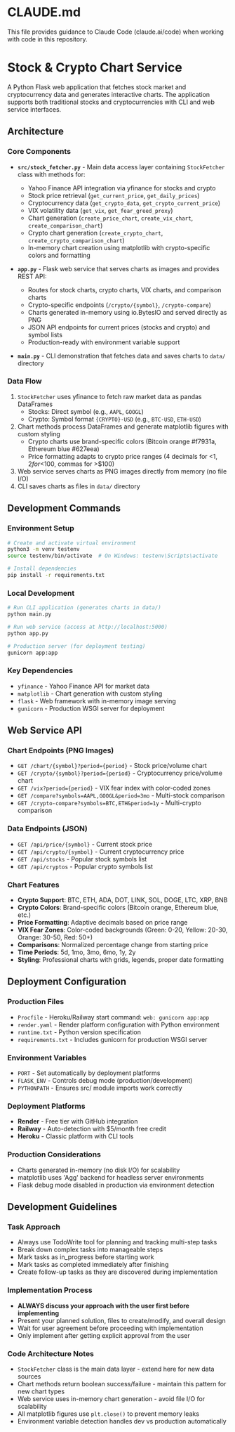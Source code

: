 # CLAUDE.md

This file provides guidance to Claude Code (claude.ai/code) when working with code in this repository.

# Stock & Crypto Chart Service

A Python Flask web application that fetches stock market and cryptocurrency data and generates interactive charts. The application supports both traditional stocks and cryptocurrencies with CLI and web service interfaces.

## Architecture

### Core Components
- **`src/stock_fetcher.py`** - Main data access layer containing `StockFetcher` class with methods for:
  - Yahoo Finance API integration via yfinance for stocks and crypto
  - Stock price retrieval (`get_current_price`, `get_daily_prices`)
  - Cryptocurrency data (`get_crypto_data`, `get_crypto_current_price`)
  - VIX volatility data (`get_vix`, `get_fear_greed_proxy`)
  - Chart generation (`create_price_chart`, `create_vix_chart`, `create_comparison_chart`)
  - Crypto chart generation (`create_crypto_chart`, `create_crypto_comparison_chart`)
  - In-memory chart creation using matplotlib with crypto-specific colors and formatting

- **`app.py`** - Flask web service that serves charts as images and provides REST API:
  - Routes for stock charts, crypto charts, VIX charts, and comparison charts
  - Crypto-specific endpoints (`/crypto/{symbol}`, `/crypto-compare`)
  - Charts generated in-memory using io.BytesIO and served directly as PNG
  - JSON API endpoints for current prices (stocks and crypto) and symbol lists
  - Production-ready with environment variable support

- **`main.py`** - CLI demonstration that fetches data and saves charts to `data/` directory

### Data Flow
1. `StockFetcher` uses yfinance to fetch raw market data as pandas DataFrames
   - Stocks: Direct symbol (e.g., `AAPL`, `GOOGL`)
   - Crypto: Symbol format `{CRYPTO}-USD` (e.g., `BTC-USD`, `ETH-USD`)
2. Chart methods process DataFrames and generate matplotlib figures with custom styling
   - Crypto charts use brand-specific colors (Bitcoin orange #f7931a, Ethereum blue #627eea)
   - Price formatting adapts to crypto price ranges (4 decimals for <$1, 2 for <$100, commas for >$100)
3. Web service serves charts as PNG images directly from memory (no file I/O)
4. CLI saves charts as files in `data/` directory

## Development Commands

### Environment Setup
```bash
# Create and activate virtual environment
python3 -m venv testenv
source testenv/bin/activate  # On Windows: testenv\Scripts\activate

# Install dependencies
pip install -r requirements.txt
```

### Local Development
```bash
# Run CLI application (generates charts in data/)
python main.py

# Run web service (access at http://localhost:5000)
python app.py

# Production server (for deployment testing)
gunicorn app:app
```

### Key Dependencies
- `yfinance` - Yahoo Finance API for market data
- `matplotlib` - Chart generation with custom styling
- `flask` - Web framework with in-memory image serving
- `gunicorn` - Production WSGI server for deployment

## Web Service API

### Chart Endpoints (PNG Images)
- `GET /chart/{symbol}?period={period}` - Stock price/volume chart
- `GET /crypto/{symbol}?period={period}` - Cryptocurrency price/volume chart
- `GET /vix?period={period}` - VIX fear index with color-coded zones  
- `GET /compare?symbols=AAPL,GOOGL&period=3mo` - Multi-stock comparison
- `GET /crypto-compare?symbols=BTC,ETH&period=1y` - Multi-crypto comparison

### Data Endpoints (JSON)
- `GET /api/price/{symbol}` - Current stock price
- `GET /api/crypto/{symbol}` - Current cryptocurrency price
- `GET /api/stocks` - Popular stock symbols list
- `GET /api/cryptos` - Popular crypto symbols list

### Chart Features
- **Crypto Support**: BTC, ETH, ADA, DOT, LINK, SOL, DOGE, LTC, XRP, BNB
- **Crypto Colors**: Brand-specific colors (Bitcoin orange, Ethereum blue, etc.)
- **Price Formatting**: Adaptive decimals based on price range
- **VIX Fear Zones**: Color-coded backgrounds (Green: 0-20, Yellow: 20-30, Orange: 30-50, Red: 50+)
- **Comparisons**: Normalized percentage change from starting price
- **Time Periods**: 5d, 1mo, 3mo, 6mo, 1y, 2y
- **Styling**: Professional charts with grids, legends, proper date formatting

## Deployment Configuration

### Production Files
- `Procfile` - Heroku/Railway start command: `web: gunicorn app:app`
- `render.yaml` - Render platform configuration with Python environment
- `runtime.txt` - Python version specification
- `requirements.txt` - Includes gunicorn for production WSGI server

### Environment Variables
- `PORT` - Set automatically by deployment platforms
- `FLASK_ENV` - Controls debug mode (production/development)
- `PYTHONPATH` - Ensures src/ module imports work correctly

### Deployment Platforms
- **Render** - Free tier with GitHub integration
- **Railway** - Auto-detection with $5/month free credit  
- **Heroku** - Classic platform with CLI tools

### Production Considerations  
- Charts generated in-memory (no disk I/O) for scalability
- matplotlib uses 'Agg' backend for headless server environments
- Flask debug mode disabled in production via environment detection

## Development Guidelines

### Task Approach
- Always use TodoWrite tool for planning and tracking multi-step tasks
- Break down complex tasks into manageable steps  
- Mark tasks as in_progress before starting work
- Mark tasks as completed immediately after finishing
- Create follow-up tasks as they are discovered during implementation

### Implementation Process
- **ALWAYS discuss your approach with the user first before implementing**
- Present your planned solution, files to create/modify, and overall design
- Wait for user agreement before proceeding with implementation
- Only implement after getting explicit approval from the user

### Code Architecture Notes
- `StockFetcher` class is the main data layer - extend here for new data sources
- Chart methods return boolean success/failure - maintain this pattern for new chart types
- Web service uses in-memory chart generation - avoid file I/O for scalability
- All matplotlib figures use `plt.close()` to prevent memory leaks
- Environment variable detection handles dev vs production automatically